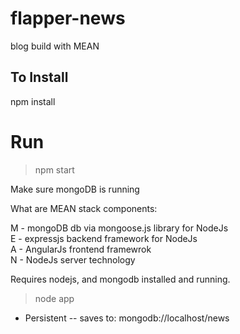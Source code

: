 # flapper-news
blog build with MEAN

## To Install
npm install


# Run
> npm start

Make sure mongoDB is running


What are MEAN stack components:

M - mongoDB db via mongoose.js library for NodeJs <br>
E - expressjs backend framework for NodeJs <br>
A - AngularJs frontend framewrok <br>
N - NodeJs server technology <br>

Requires nodejs, and mongodb installed and running.


> node app

* Persistent
-- saves to: mongodb://localhost/news

